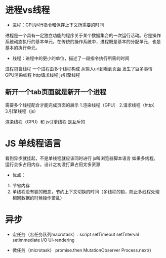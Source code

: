 # 进程vs线程

- 进程：CPU运行指令和保存上下文所需要的时间

进程是一个具有一定独立功能的程序关于某个数据集合的一次运行活动。它是操作系统动态执行的基本单元，在传统的操作系统中，进程既是基本的分配单元，也是基本的执行单元。


- 线程：进程中的更小的单位，描述了一段指令执行所需的时间

进程包含线程 一个进程由多个线程构成 从输入url到看到页面 发生了巨多事情 
GPU渲染线程
http请求线程
js引擎线程

## 新开一个tab页面就是新开一个进程
需要多个线程配合才能完成页面的展示
1.渲染线程（GPU）
2.请求线程（http）
3.引擎线程（js）

渲染线程（GPU）和 js引擎线程 是互斥的


# JS 单线程语言
看到异步就挂起，不是单线程就应该同时进行
js叫浏览器脚本语言
如果多线程，运行会多占用内存，设计之初没打算占用太多资源

- 优点：
1. 节省内存
2. 单线程没有锁的概念，节约上下文切换的时间（多线程的锁，防止多线程处理相同数据的时候操作紊乱）


# 异步
- 宏任务（宏任务队列macrotask）:
script
setTimeout
setTnterval
setimmediate
I/O
UI-rendering

- 微任务（microtask）
promise.then
MutationObserver
Process.next()